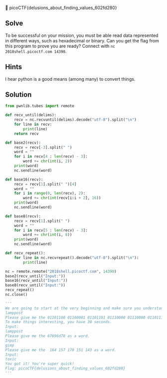 :checkered_flag: picoCTF{delusions_about_finding_values_602fd280}

## Solve
To be successful on your mission, you must be able read data represented in different ways, such as hexadecimal or binary. Can you get the flag from this program to prove you are ready? Connect with `nc 2018shell.picoctf.com 14390`.

## Hints
I hear python is a good means (among many) to convert things.

## Solution
```python
from pwnlib.tubes import remote

def recv_until(delims):
    recv = nc.recvuntil(delims).decode("utf-8").split("\n")
    for line in recv:
        print(line)
    return recv

def base2(recv):
    recv = recv[-3].split(" ")
    word = ""
    for i in recv[4 : len(recv) - 3]:
        word += chr(int(i, 2))
    print(word)
    nc.sendline(word)

def base16(recv):
    recv = recv[1].split(" ")[4]
    word = ""
    for i in range(0, len(recv), 2):
        word += chr(int(recv[i:i + 2], 16))
    print(word)
    nc.sendline(word)

def base8(recv):
    recv = recv[1].split(" ")
    word = ""
    for i in recv[5 : len(recv) - 3]:
        word += chr(int(i, 8))
    print(word)
    nc.sendline(word)

def recv_repeat():
    for line in nc.recvrepeat().decode("utf-8").split("\n"):
        print(line)

nc = remote.remote("2018shell.picoctf.com", 14390)
base2(recv_until("Input:"))
base16(recv_until("Input:"))
base8(recv_until("Input:"))
recv_repeat()
nc.close()

'''
We are going to start at the very beginning and make sure you understand how data is stored.
lamppost
Please give me the 01101100 01100001 01101101 01110000 01110000 01101111 01110011 01110100 as a word.
To make things interesting, you have 30 seconds.
Input:
lamppost
Please give me the 67696d70 as a word.
Input:
gimp
Please give me the  164 157 170 151 143 as a word.
Input:
toxic
You got it! You're super quick!
Flag: picoCTF{delusions_about_finding_values_602fd280}
'''
```
